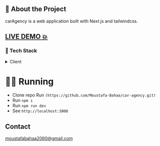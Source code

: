 ## :star2: About the Project
carAgency is a web application built with Next.js and tailwindcss.

## <a href="https://car-agency-next.vercel.app/">LIVE DEMO 💥</a>

### :space_invader: Tech Stack

<details>
  <summary>Client</summary>
  <ul>
    <li><a href="https://nextjs.org/">Next.js</a></li>
    <li><a href="https://tailwindcss.com/">TailwindCSS</a></li>
    <li><a href="https://headlessui.com/">headlessUi.com</a></li>
  </ul>
</details>

# 🏃‍♀️ Running

-   Clone repo Run `(https://github.com/Moustafa-Bahaa/car-agency.git)`
-   Run `npm i`
-   Run `npm run dev`
-   See `http://localhost:3000`


<!-- CONTACT -->
## Contact
moustafabahaa2060@gmail.com

